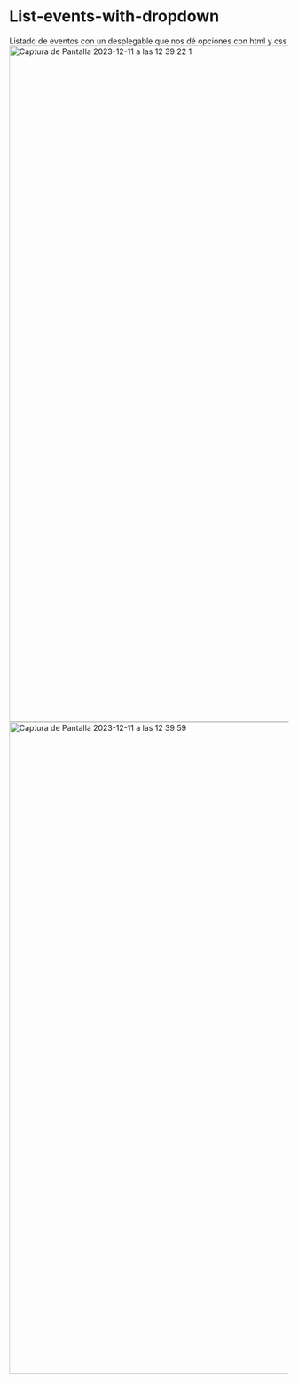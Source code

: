 # List-events-with-dropdown
Listado de eventos con un desplegable que nos dé opciones con html y css
<img width="1220" alt="Captura de Pantalla 2023-12-11 a las 12 39 22 1" src="https://github.com/anagarlopez/List-events-with-dropdown/assets/146724647/763e9dc4-ec89-4267-9f6c-d6296b6b8138">
<img width="1176" alt="Captura de Pantalla 2023-12-11 a las 12 39 59" src="https://github.com/anagarlopez/List-events-with-dropdown/assets/146724647/8610cb93-0a5f-4d9f-b8a2-6d858ed28b4d">
